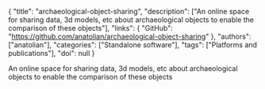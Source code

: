 {
  "title": "archaeological-object-sharing",
  "description": ["An online space for sharing data, 3d models, etc about archaeological objects to enable the comparison of these objects"],
  "links": {
    "GitHub": "https://github.com/anatolian/archaeological-object-sharing"
  },
  "authors": ["anatolian"],
  "categories": ["Standalone software"],
  "tags": ["Platforms and publications"],
  "doi": null
}

<!-- Generated by csv2md.R – do not edit by hand -->

An online space for sharing data, 3d models, etc about archaeological objects to enable the comparison of these objects